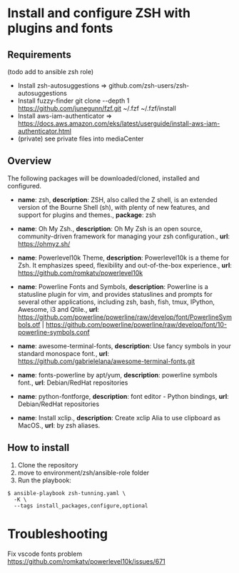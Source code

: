 # Install and configure ZSH with plugins and fonts

## Requirements
(todo add to ansible zsh role)

* Install zsh-autosuggestions => github.com/zsh-users/zsh-autosuggestions
* Install fuzzy-finder git clone --depth 1 https://github.com/junegunn/fzf.git ~/.fzf
~/.fzf/install
* Install aws-iam-authenticator => https://docs.aws.amazon.com/eks/latest/userguide/install-aws-iam-authenticator.html
* (private) see private files into mediaCenter

## Overview

The following packages will be downloaded/cloned, installed and configured.

* **name**: zsh, **description**: ZSH, also called the Z shell, is an extended version of the Bourne Shell (sh), with plenty of new features, and support for plugins and themes., **package**: zsh

- **name**: Oh My Zsh., **description**: Oh My Zsh is an open source, community-driven framework for managing your zsh configuration., **url**: https://ohmyz.sh/

- **name**: Powerlevel10k Theme, **description**: Powerlevel10k is a theme for Zsh. It emphasizes speed, flexibility and out-of-the-box experience., **url**: https://github.com/romkatv/powerlevel10k

- **name**: Powerline Fonts and Symbols, **description**: Powerline is a statusline plugin for vim, and provides statuslines and prompts for several other applications, including zsh, bash, fish, tmux, IPython, Awesome, i3 and Qtile., **url**: https://github.com/powerline/powerline/raw/develop/font/PowerlineSymbols.otf | https://github.com/powerline/powerline/raw/develop/font/10-powerline-symbols.conf

- **name**: awesome-terminal-fonts, **description**: Use fancy symbols in your standard monospace font., **url**: https://github.com/gabrielelana/awesome-terminal-fonts.git

- **name**: fonts-powerline by apt/yum, **description**: powerline symbols font., **url**: Debian/RedHat repositories

- **name**: python-fontforge, **description**: font editor - Python bindings, **url**: Debian/RedHat repositories

- **name**: Install xclip., **description**: Create xclip Alia to use clipboard as MacOS., **url**: by zsh aliases.

## How to install

1. Clone the repository
2. move to environment/zsh/ansible-role folder
3. Run the playbook:
```
$ ansible-playbook zsh-tunning.yaml \
  -K \
  --tags install_packages,configure,optional
```

# Troubleshooting

Fix vscode fonts problem https://github.com/romkatv/powerlevel10k/issues/671
